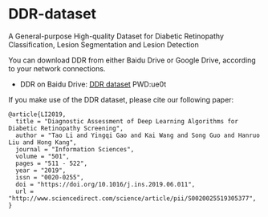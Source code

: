 # DDR-dataset
A General-purpose High-quality Dataset for Diabetic Retinopathy Classification, Lesion Segmentation and Lesion Detection    


You can download DDR from either Baidu Drive or Google Drive, according to your network connections.

* DDR on Baidu Drive: [DDR dataset](https://pan.baidu.com/s/1560JK2pzxTN9Ny1TcmNasQ "悬停显示")     PWD:ue0t 

If you make use of the DDR dataset, please cite our following paper:

    @article{LI2019,
      title = "Diagnostic Assessment of Deep Learning Algorithms for Diabetic Retinopathy Screening",
      author = "Tao Li and Yingqi Gao and Kai Wang and Song Guo and Hanruo Liu and Hong Kang",
      journal = "Information Sciences",
      volume = "501",
      pages = "511 - 522",
      year = "2019",
      issn = "0020-0255",
      doi = "https://doi.org/10.1016/j.ins.2019.06.011",
      url = "http://www.sciencedirect.com/science/article/pii/S0020025519305377",
    }
